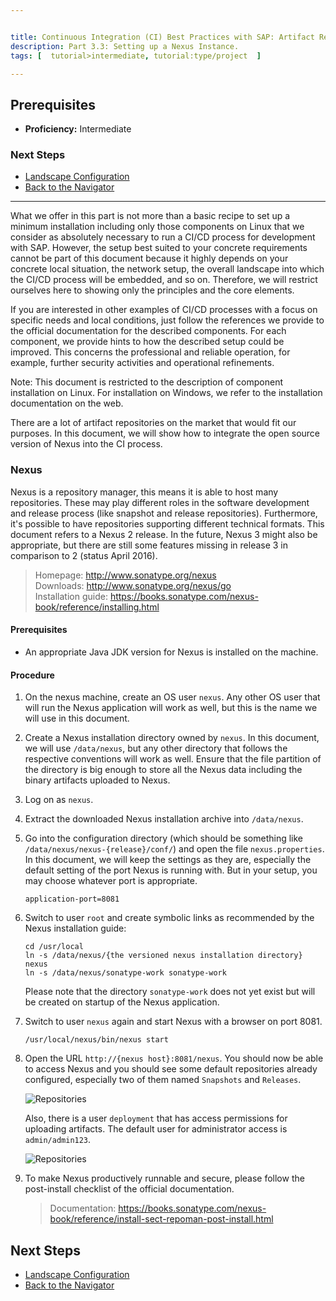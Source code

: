 ```yaml
---


title: Continuous Integration (CI) Best Practices with SAP: Artifact Repository
description: Part 3.3: Setting up a Nexus Instance.
tags: [  tutorial>intermediate, tutorial:type/project  ]

---
```


## Prerequisites
  - **Proficiency:** Intermediate

### Next Steps
   - [Landscape Configuration](http://go.sap.com/developer/tutorials/ci-best-practices-landscape.html)
  - [Back to the Navigator](http://go.sap.com/developer/tutorials/ci-best-practices-intro.html)
  
---

What we offer in this part is not more than a basic recipe to set up a minimum installation including only those components on Linux that we consider as absolutely necessary to run a CI/CD process for development with SAP. However, the setup best suited to your concrete requirements cannot be part of this document because it highly depends on your concrete local situation, the network setup, the overall landscape into which the CI/CD process will be embedded, and so on. Therefore, we will restrict ourselves here to showing only the principles and the core elements.
 
If you are interested in other examples of CI/CD processes with a focus on specific needs and local conditions, just follow the references we provide to the official documentation for the described components. For each component, we provide hints to how the described setup could be improved. This concerns the professional and reliable operation, for example, further security activities and operational refinements.

Note: This document is restricted to the description of component installation on Linux. For installation on Windows, we refer to the installation documentation on the web. 



There are a lot of artifact repositories on the market that would fit our purposes. In this document, we will show how to integrate the open source version of Nexus into the CI process.

### Nexus

Nexus is a repository manager, this means it is able to host many repositories. These may play different roles in the software development and release process (like snapshot and release repositories). Furthermore, it's possible to have repositories supporting different technical formats.
This document refers to a Nexus 2 release. In the future, Nexus 3 might also be appropriate, but there are still some features missing in release 3 in comparison to 2 (status April 2016).

> Homepage: http://www.sonatype.org/nexus  
> Downloads: http://www.sonatype.org/nexus/go  
> Installation guide: https://books.sonatype.com/nexus-book/reference/installing.html

#### Prerequisites

- An appropriate Java JDK version for Nexus is installed on the machine.

#### Procedure

1. On the nexus machine, create an OS user `nexus`. Any other OS user that will run the Nexus application will work as well, but this is the name we will use in this document.

2. Create a Nexus installation directory owned by `nexus`. In this document, we will use `/data/nexus`, but any other directory that follows the respective conventions will work as well.
    Ensure that the file partition of the directory is big enough to store all the Nexus data including the binary artifacts uploaded to Nexus.

3. Log on as `nexus`.

4. Extract the downloaded Nexus installation archive into `/data/nexus`.

5. Go into the configuration directory (which should be something like `/data/nexus/nexus-{release}/conf/`) and open the file `nexus.properties`. 
    In this document, we will keep the settings as they are, especially the default setting of the port Nexus is running with. But in your setup, you may choose whatever port is appropriate.

    ```
    application-port=8081
    ``` 

6. Switch to user `root` and create symbolic links as recommended by the Nexus installation guide:

    ```
    cd /usr/local
    ln -s /data/nexus/{the versioned nexus installation directory} nexus
    ln -s /data/nexus/sonatype-work sonatype-work
    ```

    Please note that the directory `sonatype-work` does not yet exist but will be created on startup of the Nexus application.

7. Switch to user `nexus` again and start Nexus with a browser on port 8081.

    ```
    /usr/local/nexus/bin/nexus start
    ```

8. Open the URL `http://{nexus host}:8081/nexus`. You should now be able to access Nexus and you should see some default repositories already configured, especially two of them named `Snapshots` and `Releases`.  

    ![Repositories](artifact-repository-1.png)
    
    Also, there is a user `deployment` that has access permissions for uploading artifacts. The default user for administrator access is `admin/admin123`.
    
    ![Repositories](artifact-repository-2.png)
    
9. To make Nexus productively runnable and secure, please follow the post-install checklist of the official documentation.
 
    > Documentation: https://books.sonatype.com/nexus-book/reference/install-sect-repoman-post-install.html   


## Next Steps
 
  - [Landscape Configuration](http://go.sap.com/developer/tutorials/ci-best-practices-landscape.html)
  - [Back to the Navigator](http://go.sap.com/developer/tutorials/ci-best-practices-intro.html)
